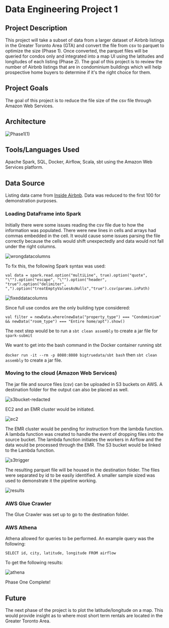 # Data Engineering Project 1
## Project Description
This project will take a subset of data from a larger dataset of Airbnb listings in the Greater Toronto Area (GTA) and convert the file from csv to parquet to optimize the size (Phase 1). Once converted, the parquet files will be queried for condos only and integrated into a map UI using the latitudes and longitudes of each listing (Phase 2). The goal of this project is to review the number of Airbnb listings that are in condominium buildings which will help prospective home buyers to determine if it's the right choice for them.

## Project Goals
The goal of this project is to reduce the file size of the csv file through Amazon Web Services.

## Architecture
![Phase1(1)](https://user-images.githubusercontent.com/48896326/80536837-05cf4180-8971-11ea-997e-4a44b322c439.jpg)

## Tools/Languages Used
Apache Spark, SQL, Docker, Airflow, Scala, sbt using the Amazon Web Services platform.

## Data Source
Listing data came from [Inside Airbnb](http://insideairbnb.com/get-the-data.html). Data was reduced to the first 100 for demonstration purposes.

### Loading DataFrame into Spark
Initially there were some issues reading the csv file due to how the information was populated. There were new lines in cells and arrays had commas embedded in the cell. It would cause some issues parsing the file correctly because the cells would shift unexpectedly and data would not fall under the right columns.

![wrongdatacolumns](https://user-images.githubusercontent.com/48896326/80407661-f7f7be80-8893-11ea-805c-ab2bab578f9e.jpg)


To fix this, the following Spark syntax was used:

`val data = spark.read.option("multiLine", true).option("quote", "\"").option("escape", "\"").option("header", "true").option("delimiter", ",").option("treatEmptyValuesAsNulls","true").csv(params.inPath)`

![fixeddatacolumns](https://user-images.githubusercontent.com/48896326/80407670-fd550900-8893-11ea-9582-7e6127cd8c24.jpg)

Since full use condos are the only building type considered:

`val filter = newData.where(newData("property_type") === "Condominium" && newData("room_type") === "Entire home/apt").show()`

The next step would be to run a `sbt clean assembly` to create a jar file for `spark-submit`

We want to get into the bash command in the Docker container running sbt

`docker run -it --rm -p 8080:8080 bigtruedata/sbt bash` then `sbt clean assembly` to create a jar file.

### Moving to the cloud (Amazon Web Services)
The jar file and source files (csv) can be uploaded in S3 buckets on AWS. A destination folder for the output can also be placed as well.

![s3bucket-redacted](https://user-images.githubusercontent.com/48896326/81202971-55c38f00-8f95-11ea-883d-f4b4c594d4d8.jpg)

EC2 and an EMR cluster would be initiated.

![ec2](https://user-images.githubusercontent.com/48896326/81203089-80ade300-8f95-11ea-86c4-faeea93a868f.jpg)

The EMR cluster would be pending for instruction from the lambda function. A lambda function was created to handle the event of dropping files into the source bucket. The lambda function initiates the workers in Airflow and the data would be processed through the EMR. The S3 bucket would be linked to the Lambda function.

![s3trigger](https://user-images.githubusercontent.com/48896326/81126450-4a2a8680-8f09-11ea-8764-2d2e77e5a15a.jpg)

The resulting parquet file will be housed in the destination folder. The files were separated by id to be easily identified. A smaller sample sized was used to demonstrate it the pipeline working.

![results](https://user-images.githubusercontent.com/48896326/81322787-7574b900-9062-11ea-8d7f-1cd005027323.jpg)

### AWS Glue Crawler
The Glue Crawler was set up to go to the destination folder.

### AWS Athena
Athena allowed for queries to be performed. An example query was the following:

`SELECT id, city, latitude, longitude FROM airflow`

To get the following results:

![athena](https://user-images.githubusercontent.com/48896326/81324886-9be82380-9065-11ea-9c74-2aca9c7e375a.jpg)

Phase One Complete!

## Future
The next phase of the project is to plot the latitude/longitude on a map. This would provide insight as to where most short term rentals are located in the Greater Toronto Area.
